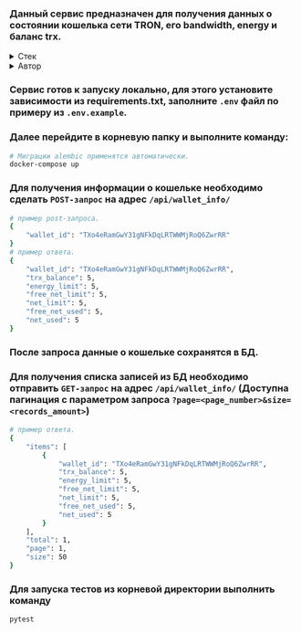 ### Данный сервис предназначен для получения данных о состоянии кошелька сети TRON, его bandwidth, energy и баланс trx.

<details>
<summary>Стек</summary>

![Python](https://img.shields.io/badge/python-3670A0?style=for-the-badge&logo=python&logoColor=ffdd54)
![FastAPI](https://img.shields.io/badge/FastAPI-005571?style=for-the-badge&logo=fastapi)
![Docker](https://img.shields.io/badge/docker-%230db7ed.svg?style=for-the-badge&logo=docker&logoColor=white)
![Postgres](https://img.shields.io/badge/postgres-%23316192.svg?style=for-the-badge&logo=postgresql&logoColor=white)
![Pytest](https://img.shields.io/badge/pytest-%23ffffff.svg?style=for-the-badge&logo=pytest&logoColor=2f9fe3)
</details>
<details>
<summary>Автор</summary>

[avdeevdmitrykrsk](https://github.com/avdeevdmitrykrsk)
</details>

### Сервис готов к запуску локально, для этого установите зависимости из requirements.txt, заполните `.env` файл по примеру из `.env.example`.
### Далее перейдите в корневую папку и выполните команду:
```sh
# Миграции alembic применятся автоматически.
docker-compose up
```

### Для получения информации о кошельке необходимо сделать `POST-запрос` на адрес `/api/wallet_info/`
```sh
# пример post-запроса.
{
    "wallet_id": "TXo4eRamGwY31gNFkDqLRTWWMjRoQ6ZwrRR"
}
# пример ответа.
{
    "wallet_id": "TXo4eRamGwY31gNFkDqLRTWWMjRoQ6ZwrRR",
    "trx_balance": 5,
    "energy_limit": 5,
    "free_net_limit": 5,
    "net_limit": 5,
    "free_net_used": 5,
    "net_used": 5
}
```

### После запроса данные о кошельке сохранятся в БД.

### Для получения списка записей из БД необходимо отправить `GET-запрос` на адрес `/api/wallet_info/` (Доступна пагинация с параметром запроса `?page=<page_number>&size=<records_amount>`)
```sh
# пример ответа.
{
    "items": [
        {
            "wallet_id": "TXo4eRamGwY31gNFkDqLRTWWMjRoQ6ZwrRR",
            "trx_balance": 5,
            "energy_limit": 5,
            "free_net_limit": 5,
            "net_limit": 5,
            "free_net_used": 5,
            "net_used": 5
        }
    ],
    "total": 1,
    "page": 1,
    "size": 50
}
```

### Для запуска тестов из корневой директории выполнить команду 
```sh
pytest
```
